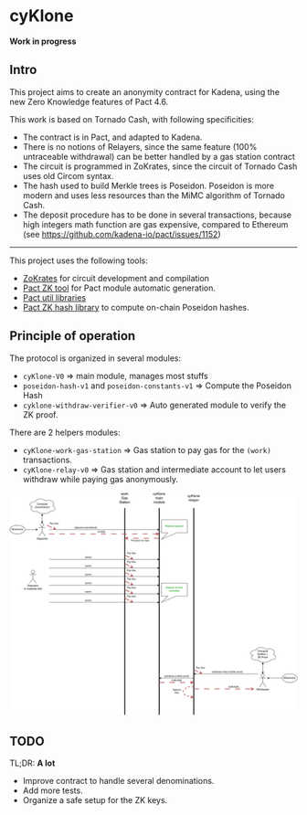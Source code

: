 # cyKlone

**Work in progress**


## Intro



This project aims to create an anonymity contract for Kadena, using the new Zero Knowledge features of Pact 4.6.

This work is based on Tornado Cash, with following specificities:

  - The contract is in Pact, and adapted to Kadena.
  - There is no notions of Relayers, since the same feature (100% untraceable withdrawal) can be better handled by a gas station contract
  - The circuit is programmed in ZoKrates, since the circuit of Tornado Cash uses old Circom syntax.
  - The hash used to build Merkle trees is Poseidon. Poseidon is more modern and uses less resources than the MiMC algorithm of Tornado Cash.
  - The deposit procedure has to be done in several transactions, because high integers math function are gas expensive, compared to Ethereum (see https://github.com/kadena-io/pact/issues/1152)

---

This project uses the following tools:
  - [ZoKrates](https://zokrates.github.io/) for circuit development and compilation
  - [Pact ZK tool](https://github.com/CryptoPascal31/pact-zk-generator) for Pact module automatic generation.
  - [Pact util libraries](https://github.com/CryptoPascal31/pact-util-lib)
  - [Pact ZK hash library](https://github.com/CryptoPascal31/pact-zk-hashes) to compute on-chain Poseidon hashes.

## Principle of operation

The protocol is organized in several modules:
   - `cyKlone-V0`  => main module, manages most stuffs
   - `poseidon-hash-v1` and `poseidon-constants-v1` => Compute the Poseidon Hash
   - `cyklone-withdraw-verifier-v0` => Auto generated module to verify the ZK proof.

There are 2 helpers modules:
   - `cyKlone-work-gas-station` => Gas station to pay gas for the `(work)` transactions.
   - `cyKlone-relay-v0` => Gas station and intermediate account to let users withdraw while paying gas anonymously.

![image info](./doc/img/cyKlone_diagram.png)


## TODO

TL;DR: **A lot**

  - Improve contract to handle several denominations.
  - Add more tests.
  - Organize a safe setup for the ZK keys.
